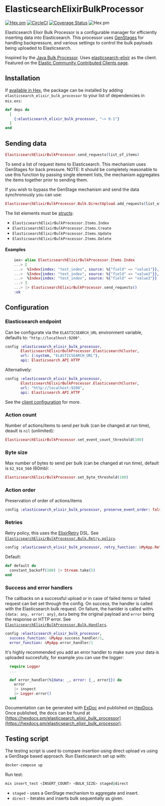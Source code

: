 # ElasticsearchElixirBulkProcessor

[![Hex.pm](https://img.shields.io/hexpm/v/elasticsearch_elixir_bulk_processor)](https://hex.pm/packages/elasticsearch_elixir_bulk_processor)
[![CircleCI](https://circleci.com/gh/sashman/elasticsearch_elixir_bulk_processor.svg?style=svg)](https://circleci.com/gh/sashman/elasticsearch_elixir_bulk_processor)
[![Coverage Status](https://coveralls.io/repos/github/sashman/elasticsearch_elixir_bulk_processor/badge.svg?branch=master)](https://coveralls.io/github/sashman/elasticsearch_elixir_bulk_processor?branch=master)
![Hex.pm](https://img.shields.io/hexpm/l/elasticsearch_elixir_bulk_processor)

Elasticsearch Elixir Bulk Processor is a configurable manager for efficiently inserting data into Elasticsearch.
This processor uses [GenStages](https://hexdocs.pm/gen_stage/GenStage.html) for handling backpressure, and various settings to control the bulk payloads being uploaded to Elasticsearch.

Inspired by the [Java Bulk Processor](https://www.elastic.co/guide/en/elasticsearch/client/java-api/current/java-docs-bulk-processor.html). Uses [elasticsearch-elixir](https://github.com/danielberkompas/elasticsearch-elixir) as the client. Featured on the [Elastic Community Contributed Clients page](https://www.elastic.co/guide/en/elasticsearch/client/community/current/index.html#erlang).

## Installation

If [available in Hex](https://hex.pm/packages/elasticsearch_elixir_bulk_processor), the package can be installed
by adding `elasticsearch_elixir_bulk_processor` to your list of dependencies in `mix.exs`:

```elixir
def deps do
  [
    {:elasticsearch_elixir_bulk_processor, "~> 0.1"}
  ]
end
```

## Sending data

```elixir
ElasticsearchElixirBulkProcessor.send_requests(list_of_items)
```

To send a list of request items to Elasticsearch. This mechanism uses GenStages for back pressure.
NOTE: It should be completely reasonable to use this function by passing single element lists, the mechanism aggregates the items together prior to sending them.

If you wish to bypass the GenStage mechanism and send the data synchronously you can use:

```elixir
ElasticsearchElixirBulkProcessor.Bulk.DirectUpload.add_requests(list_of_items)
```

The list elements must be [structs](https://github.com/sashman/elasticsearch_elixir_bulk_processor/tree/master/lib/elasticsearch_elixir_bulk_processor/items):

- `ElasticsearchElixirBulkProcessor.Items.Index`
- `ElasticsearchElixirBulkProcessor.Items.Create`
- `ElasticsearchElixirBulkProcessor.Items.Update`
- `ElasticsearchElixirBulkProcessor.Items.Delete`

#### Examples

```elixir
    iex> alias ElasticsearchElixirBulkProcessor.Items.Index
    ...> [
    ...>  %Index{index: "test_index", source: %{"field" => "value1"}},
    ...>  %Index{index: "test_index", source: %{"field" => "value2"}},
    ...>  %Index{index: "test_index", source: %{"field" => "value3"}}
    ...> ]
    ...> |> ElasticsearchElixirBulkProcessor.send_requests()
    :ok
```

## Configuration

### Elasticsearch endpoint

Can be configurate via the `ELASTICSEARCH_URL` environment variable, defaults to: `"http://localhost:9200"`. 

```elixir
config :elasticsearch_elixir_bulk_processor,
       ElasticsearchElixirBulkProcessor.ElasticsearchCluster,
       url: {:system, "ELASTICSEARCH_URL"},
       api: Elasticsearch.API.HTTP
```


Alternatively:

```elixir
config :elasticsearch_elixir_bulk_processor,
       ElasticsearchElixirBulkProcessor.ElasticsearchCluster,
       url: "http://localhost:9200",
       api: Elasticsearch.API.HTTP
```

See the [client configuration](https://github.com/danielberkompas/elasticsearch-elixir#configuration) for more.

### Action count

Number of actions/items to send per bulk (can be changed at run time), deault is `nil` (unlimited):

```elixir
ElasticsearchElixirBulkProcessor.set_event_count_threshold(100)
```

### Byte size

Max number of bytes to send per bulk (can be changed at run time), default is `62_914_560` (60mb):

```elixir
ElasticsearchElixirBulkProcessor.set_byte_threshold(100)
```

### Action order

Preservation of order of actions/items

```elixir
config :elasticsearch_elixir_bulk_processor, preserve_event_order: false
```

### Retries

Retry policy, this uses the [ElixirRetry](https://github.com/safwank/ElixirRetry) DSL. See [`ElasticsearchElixirBulkProcessor.Bulk.Retry.policy`](https://github.com/sashman/elasticsearch_elixir_bulk_processor/blob/0d015282315c016db07334824c7b98c858d43658/lib/elasticsearch_elixir_bulk_processor/bulk/retry.ex#L29).

```elixir
config :elasticsearch_elixir_bulk_processor, retry_function: &MyApp.Retry.policy/0
```

Default:

```elixir
def default do
  constant_backoff(100) |> Stream.take(5)
end
```

### Success and error handlers

The callbacks on a successful upload or in case of failed items or failed request can bet set through the config.
On success, the handler is called with the Elasticsearch bulk request. On failure, the hanlder is called with`%{data: any, error: any}`, `data` being the original payload and `error` being the response or HTTP error.
See [`ElasticsearchElixirBulkProcessor.Bulk.Handlers`](https://github.com/sashman/elasticsearch_elixir_bulk_processor/blob/master/lib/elasticsearch_elixir_bulk_processor/bulk/handlers.ex).

```elixir
config :elasticsearch_elixir_bulk_processor,
  success_function: &MyApp.success_handler/1,
  error_function: &MyApp.error_handler/1
```

It's highly recommended you add an error handler to make sure your data is uploaded succesfully, for example you can use the logger:

```elixir
  require Logger
  ...

  def error_handler(%{data: _, error: {_, error}}) do
    error
    |> inspect
    |> Logger.error()
  end
```

Documentation can be generated with [ExDoc](https://github.com/elixir-lang/ex_doc)
and published on [HexDocs](https://hexdocs.pm). Once published, the docs can
be found at [https://hexdocs.pm/elasticsearch_elixir_bulk_processor](https://hexdocs.pm/elasticsearch_elixir_bulk_processor).

## Testing script

The testing script is used to compare insertion using direct upload vs using a GenStage based approach. Run Elasticsearch set up with:

```bash
docker-compose up
```

Run test:

```bash
mix insert_test <INSERT_COUNT> <BULK_SIZE> staged|direct
```

- `staged` - uses a GenStage mechanism to aggregate and insert.
- `direct` - iterates and inserts bulk sequentially as given.
